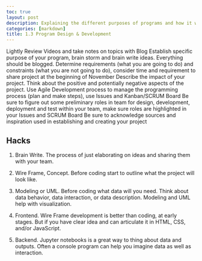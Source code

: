 ```yaml
---
toc: true
layout: post
description: Explaining the different purposes of programs and how it works. 
categories: [markdown]
title: 1.3 Program Design & Development 
---
```



Lightly Review Videos and take notes on topics with Blog
Establish specific purpose of your program, brain storm and brain write ideas. Everything should be blogged.
Determine requirements (what you are going to do) and constraints (what you are not going to do), consider time and requirement to share project at the beginning of November
Describe the impact of your project. Think about the positive and potentially negative aspects of the project.
Use Agile Development process to manage the programming process (plan and make steps), use Issues and Kanban/SCRUM Board
Be sure to figure out some preliminary roles in team for design, development, deployment and test within your team, make sure roles are highlighted in your Issues and SCRUM Board
Be sure to acknowledge sources and inspiration used in establishing and creating your project


## Hacks
1. Brain Write. The process of just elaborating on ideas and sharing them with your team.
2. Wire Frame, Concept. Before coding start to outline what the project will look like.
3. Modeling or UML. Before coding what data will you need. Think about data behavior, data interaction, or data description. Modeling and UML help with visualization.

4. Frontend. Wire Frame development is better than coding, at early stages. But if you have clear idea and can articulate it in HTML, CSS, and/or JavaScript.
5. Backend. Jupyter notebooks is a great way to thing about data and outputs. Often a console program can help you imagine data as well as interaction.